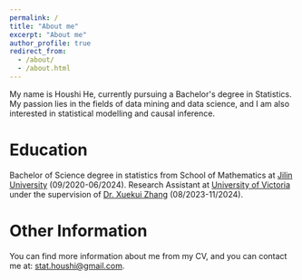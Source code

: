 ```yaml
---
permalink: /
title: "About me"
excerpt: "About me"
author_profile: true
redirect_from: 
  - /about/
  - /about.html
---
```


My name is Houshi He, currently pursuing a Bachelor's degree in Statistics. My passion lies in the fields of data mining and data science, and I am also interested in statistical modelling and causal inference.

Education
======
Bachelor of Science degree in statistics from School of Mathematics at [Jilin University](https://www.jlu.edu.cn/) (09/2020-06/2024).
Research Assistant at [University of Victoria](https://www.uvic.ca/) under the supervision of [Dr. Xuekui Zhang](https://ubcxzhang.github.io/) (08/2023-11/2024).

Other Information
======
You can find more information about me from my CV, and you can contact me at: stat.houshi@gmail.com.
